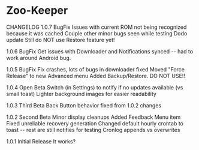 # Zoo-Keeper
CHANGELOG
1.0.7 BugFix
	Issues with current ROM not being recognized because it was cached
	Couple other minor bugs seen while testing Dodo update
	Still do NOT use Restore feature yet!

1.0.6 BugFix
	Get issues with Downloader and Notifications synced
	  -- had to work around Android bug.

1.0.5 BugFix
	Fix crashes, lots of bugs in downloader fixed
	Moved "Force Release" to new Advanced menu
	Added Backup/Restore.  DO NOT USE!!

1.0.4 Open Beta
	Switch (in Settings) to notify if no updates available (vs small toast)
	Lighter background images for easier readability

1.0.3 Third Beta
	Back Button behavior fixed from 1.0.2 changes

1.0.2 Second Beta
	Minor display cleanups
	Added Feedback Menu item
	Fixed unreliable recovery generation
	Changed default hourly crontab to toast
	  -- rest are still notifies for testing
	Cronlog appends vs overwrites

1.0.1 Initial Release
	It works?

